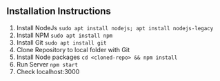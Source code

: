 ## Installation Instructions

1. Install NodeJs
	`sudo apt install nodejs; apt install nodejs-legacy`
2. Install NPM
	`sudo apt install npm`
3. Install Git
	`sudo apt install git`
4. Clone Repository to local folder with Git
5. Install Node packages
	`cd <cloned-repo> && npm install`
6. Run Server
	`npm start`
7. Check localhost:3000
